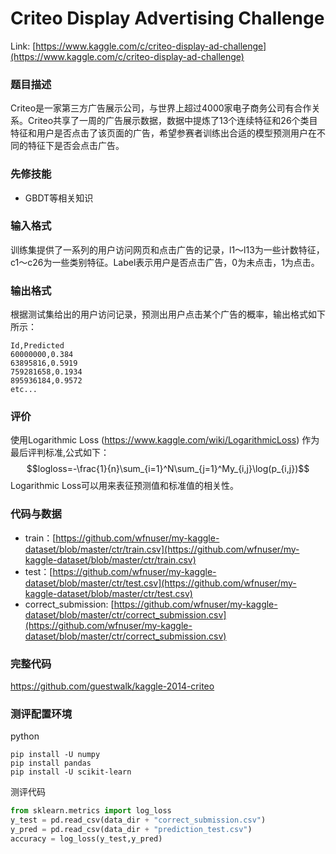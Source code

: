 # Criteo Display Advertising Challenge 

Link: [https://www.kaggle.com/c/criteo-display-ad-challenge](https://www.kaggle.com/c/criteo-display-ad-challenge)

### 题目描述

Criteo是一家第三方广告展示公司，与世界上超过4000家电子商务公司有合作关系。Criteo共享了一周的广告展示数据，数据中提炼了13个连续特征和26个类目特征和用户是否点击了该页面的广告，希望参赛者训练出合适的模型预测用户在不同的特征下是否会点击广告。

### 先修技能

* GBDT等相关知识

### 输入格式
训练集提供了一系列的用户访问网页和点击广告的记录，l1～l13为一些计数特征，c1～c26为一些类别特征。Label表示用户是否点击广告，0为未点击，1为点击。


### 输出格式
根据测试集给出的用户访问记录，预测出用户点击某个广告的概率，输出格式如下所示：

```
Id,Predicted
60000000,0.384
63895816,0.5919
759281658,0.1934
895936184,0.9572
etc...
```

### 评价

使用Logarithmic Loss (https://www.kaggle.com/wiki/LogarithmicLoss) 作为最后评判标准,公式如下：
$$logloss=-\frac{1}{n}\sum_{i=1}^N\sum_{j=1}^My_{i,j}\log(p_{i,j})$$
Logarithmic Loss可以用来表征预测值和标准值的相关性。



### 代码与数据

* train：[https://github.com/wfnuser/my-kaggle-dataset/blob/master/ctr/train.csv](https://github.com/wfnuser/my-kaggle-dataset/blob/master/ctr/train.csv)
* test：[https://github.com/wfnuser/my-kaggle-dataset/blob/master/ctr/test.csv](https://github.com/wfnuser/my-kaggle-dataset/blob/master/ctr/test.csv)
* correct_submission: [https://github.com/wfnuser/my-kaggle-dataset/blob/master/ctr/correct_submission.csv](https://github.com/wfnuser/my-kaggle-dataset/blob/master/ctr/correct_submission.csv)

### 完整代码

https://github.com/guestwalk/kaggle-2014-criteo


### 测评配置环境

python

```
pip install -U numpy
pip install pandas
pip install -U scikit-learn
```

测评代码

```py
from sklearn.metrics import log_loss
y_test = pd.read_csv(data_dir + "correct_submission.csv")
y_pred = pd.read_csv(data_dir + "prediction_test.csv")
accuracy = log_loss(y_test,y_pred)
```
